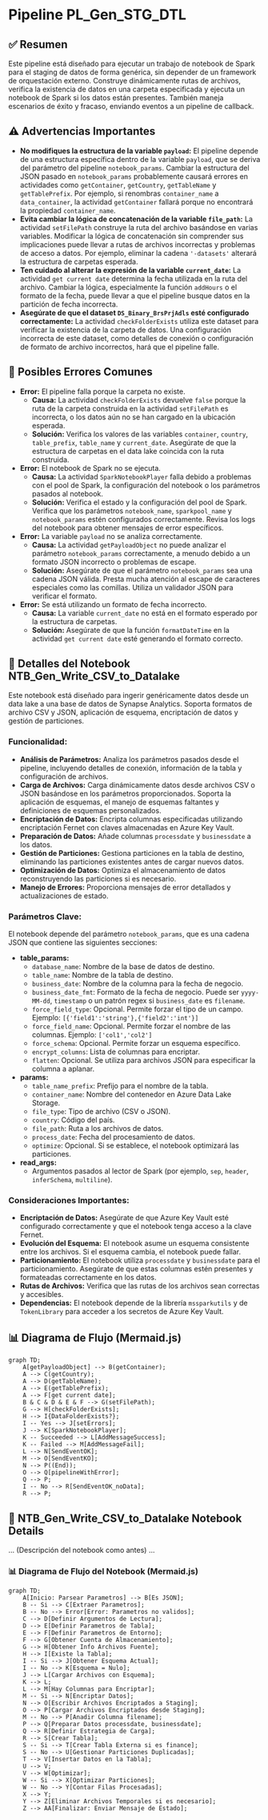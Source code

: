 
# Pipeline PL_Gen_STG_DTL

## ✅ Resumen

Este pipeline está diseñado para ejecutar un trabajo de notebook de Spark para el staging de datos de forma genérica, sin depender de un framework de orquestación externo. Construye dinámicamente rutas de archivos, verifica la existencia de datos en una carpeta especificada y ejecuta un notebook de Spark si los datos están presentes. También maneja escenarios de éxito y fracaso, enviando eventos a un pipeline de callback.

## ⚠️ Advertencias Importantes

*   **No modifiques la estructura de la variable `payload`:** El pipeline depende de una estructura específica dentro de la variable `payload`, que se deriva del parámetro del pipeline `notebook_params`. Cambiar la estructura del JSON pasado en `notebook_params` probablemente causará errores en actividades como `getContainer`, `getCountry`, `getTableName` y `getTablePrefix`. Por ejemplo, si renombras `container_name` a `data_container`, la actividad `getContainer` fallará porque no encontrará la propiedad `container_name`.
*   **Evita cambiar la lógica de concatenación de la variable `file_path`:** La actividad `setFilePath` construye la ruta del archivo basándose en varias variables. Modificar la lógica de concatenación sin comprender sus implicaciones puede llevar a rutas de archivos incorrectas y problemas de acceso a datos. Por ejemplo, eliminar la cadena `'-datasets'` alterará la estructura de carpetas esperada.
*   **Ten cuidado al alterar la expresión de la variable `current_date`:** La actividad `get current date` determina la fecha utilizada en la ruta del archivo. Cambiar la lógica, especialmente la función `addHours` o el formato de la fecha, puede llevar a que el pipeline busque datos en la partición de fecha incorrecta.
*   **Asegúrate de que el dataset `DS_Binary_BrsPrjAdls` esté configurado correctamente:** La actividad `checkFolderExists` utiliza este dataset para verificar la existencia de la carpeta de datos. Una configuración incorrecta de este dataset, como detalles de conexión o configuración de formato de archivo incorrectos, hará que el pipeline falle.

## 🐞 Posibles Errores Comunes

*   **Error:** El pipeline falla porque la carpeta no existe.
    *   **Causa:** La actividad `checkFolderExists` devuelve `false` porque la ruta de la carpeta construida en la actividad `setFilePath` es incorrecta, o los datos aún no se han cargado en la ubicación esperada.
    *   **Solución:** Verifica los valores de las variables `container`, `country`, `table_prefix`, `table_name` y `current_date`. Asegúrate de que la estructura de carpetas en el data lake coincida con la ruta construida.
*   **Error:** El notebook de Spark no se ejecuta.
    *   **Causa:** La actividad `SparkNotebookPlayer` falla debido a problemas con el pool de Spark, la configuración del notebook o los parámetros pasados al notebook.
    *   **Solución:** Verifica el estado y la configuración del pool de Spark. Verifica que los parámetros `notebook_name`, `sparkpool_name` y `notebook_params` estén configurados correctamente. Revisa los logs del notebook para obtener mensajes de error específicos.
*   **Error:** La variable `payload` no se analiza correctamente.
    *   **Causa:** La actividad `getPayloadObject` no puede analizar el parámetro `notebook_params` correctamente, a menudo debido a un formato JSON incorrecto o problemas de escape.
    *   **Solución:** Asegúrate de que el parámetro `notebook_params` sea una cadena JSON válida. Presta mucha atención al escape de caracteres especiales como las comillas. Utiliza un validador JSON para verificar el formato.
*   **Error:** Se está utilizando un formato de fecha incorrecto.
    *   **Causa:** La variable `current_date` no está en el formato esperado por la estructura de carpetas.
    *   **Solución:** Asegúrate de que la función `formatDateTime` en la actividad `get current date` esté generando el formato correcto.

## 🧩 Detalles del Notebook NTB\_Gen\_Write\_CSV\_to\_Datalake

Este notebook está diseñado para ingerir genéricamente datos desde un data lake a una base de datos de Synapse Analytics. Soporta formatos de archivo CSV y JSON, aplicación de esquema, encriptación de datos y gestión de particiones.

### Funcionalidad:

*   **Análisis de Parámetros:** Analiza los parámetros pasados desde el pipeline, incluyendo detalles de conexión, información de la tabla y configuración de archivos.
*   **Carga de Archivos:** Carga dinámicamente datos desde archivos CSV o JSON basándose en los parámetros proporcionados. Soporta la aplicación de esquemas, el manejo de esquemas faltantes y definiciones de esquemas personalizados.
*   **Encriptación de Datos:** Encripta columnas especificadas utilizando encriptación Fernet con claves almacenadas en Azure Key Vault.
*   **Preparación de Datos:** Añade columnas `processdate` y `businessdate` a los datos.
*   **Gestión de Particiones:** Gestiona particiones en la tabla de destino, eliminando las particiones existentes antes de cargar nuevos datos.
*   **Optimización de Datos:** Optimiza el almacenamiento de datos reconstruyendo las particiones si es necesario.
*   **Manejo de Errores:** Proporciona mensajes de error detallados y actualizaciones de estado.

### Parámetros Clave:

El notebook depende del parámetro `notebook_params`, que es una cadena JSON que contiene las siguientes secciones:

*   **table\_params:**
    *   `database_name`: Nombre de la base de datos de destino.
    *   `table_name`: Nombre de la tabla de destino.
    *   `business_date`: Nombre de la columna para la fecha de negocio.
    *   `business_date_fmt`: Formato de la fecha de negocio. Puede ser `yyyy-MM-dd`, `timestamp` o un patrón regex si `business_date` es `filename`.
    *   `force_field_type`: Opcional. Permite forzar el tipo de un campo. Ejemplo: `[{'field1':'string'},{'field2':'int'}]`
    *   `force_field_name`: Opcional. Permite forzar el nombre de las columnas. Ejemplo: `['col1','col2']`
    *   `force_schema`: Opcional. Permite forzar un esquema específico.
    *   `encrypt_columns`: Lista de columnas para encriptar.
    *   `flatten`: Opcional. Se utiliza para archivos JSON para especificar la columna a aplanar.
*   **params:**
    *   `table_name_prefix`: Prefijo para el nombre de la tabla.
    *   `container_name`: Nombre del contenedor en Azure Data Lake Storage.
    *   `file_type`: Tipo de archivo (CSV o JSON).
    *   `country`: Código del país.
    *   `file_path`: Ruta a los archivos de datos.
    *   `process_date`: Fecha del procesamiento de datos.
    *   `optimize`: Opcional. Si se establece, el notebook optimizará las particiones.
*   **read\_args:**
    *   Argumentos pasados al lector de Spark (por ejemplo, `sep`, `header`, `inferSchema`, `multiline`).

### Consideraciones Importantes:

*   **Encriptación de Datos:** Asegúrate de que Azure Key Vault esté configurado correctamente y que el notebook tenga acceso a la clave Fernet.
*   **Evolución del Esquema:** El notebook asume un esquema consistente entre los archivos. Si el esquema cambia, el notebook puede fallar.
*   **Particionamiento:** El notebook utiliza `processdate` y `businessdate` para el particionamiento. Asegúrate de que estas columnas estén presentes y formateadas correctamente en los datos.
*   **Rutas de Archivos:** Verifica que las rutas de los archivos sean correctas y accesibles.
*   **Dependencias:** El notebook depende de la librería `mssparkutils` y de `TokenLibrary` para acceder a los secretos de Azure Key Vault.

## 📊 Diagrama de Flujo (Mermaid.js)

```mermaid
graph TD;
    A[getPayloadObject] --> B(getContainer);
    A --> C(getCountry);
    A --> D(getTableName);
    A --> E(getTablePrefix);
    A --> F[get current date];
    B & C & D & E & F --> G(setFilePath);
    G --> H[checkFolderExists];
    H --> I{DataFolderExists?};
    I -- Yes --> J[setErrors];
    J --> K[SparkNotebookPlayer];
    K -- Succeeded --> L[AddMessageSuccess];
    K -- Failed --> M[AddMessageFail];
    L --> N[SendEventOK];
    M --> O[SendEventKO];
    N --> P((End));
    O --> Q[pipelineWithError];
    Q --> P;
    I -- No --> R[SendEventOK_noData];
    R --> P;
```

## 🧩 NTB\_Gen\_Write\_CSV\_to\_Datalake Notebook Details

... (Descripción del notebook como antes) ...

### 📊 Diagrama de Flujo del Notebook (Mermaid.js)

```mermaid
graph TD;
    A[Inicio: Parsear Parametros] --> B[Es JSON];
    B -- Si --> C[Extraer Parametros];
    B -- No --> Error[Error: Parametros no validos];
    C --> D[Definir Argumentos de Lectura];
    D --> E[Definir Parametros de Tabla];
    E --> F[Definir Parametros de Entorno];
    F --> G[Obtener Cuenta de Almacenamiento];
    G --> H[Obtener Info Archivos Fuente];
    H --> I[Existe la Tabla];
    I -- Si --> J[Obtener Esquema Actual];
    I -- No --> K[Esquema = Nulo];
    J --> L[Cargar Archivos con Esquema];
    K --> L;
    L --> M[Hay Columnas para Encriptar];
    M -- Si --> N[Encriptar Datos];
    N --> O[Escribir Archivos Encriptados a Staging];
    O --> P[Cargar Archivos Encriptados desde Staging];
    M -- No --> P[Anadir Columna filename];
    P --> Q[Preparar Datos processdate, businessdate];
    Q --> R[Definir Estrategia de Carga];
    R --> S[Crear Tabla];
    S -- Si --> T[Crear Tabla Externa si es finance];
    S -- No --> U[Gestionar Particiones Duplicadas];
    T --> V[Insertar Datos en la Tabla];
    U --> V;
    V --> W[Optimizar];
    W -- Si --> X[Optimizar Particiones];
    W -- No --> Y[Contar Filas Procesadas];
    X --> Y;
    Y --> Z[Eliminar Archivos Temporales si es necesario];
    Z --> AA[Finalizar: Enviar Mensaje de Estado];
```
